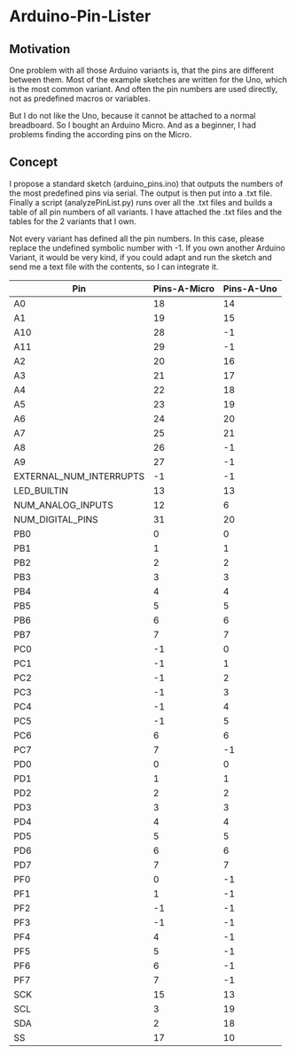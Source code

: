 # Arduino-Pin-Lister

## Motivation
One problem with all those Arduino variants is, that the pins are different between them.
Most of the example sketches are written for the Uno, which is the most common variant. And often the pin numbers are used directly, 
not as predefined macros or variables.

But I do not like the Uno, because it cannot be attached to a normal breadboard. So I bought an Arduino Micro. And as a beginner, I had problems 
finding the according pins on the Micro.

## Concept
I propose a standard sketch (arduino_pins.ino) that outputs the numbers of the most predefined pins via serial. The output is then put into a .txt file. 
Finally a script (analyzePinList.py) runs over all the .txt files and builds a table of all pin numbers of all variants. I have attached the .txt files 
and the tables for the 2 variants that I own.

Not every variant has defined all the pin numbers. In this case, please replace the undefined symbolic number with -1.
If you own another Arduino Variant, it would be very kind, if you could adapt and run the sketch and send me a text file with the contents, 
so I can integrate it.


|Pin|Pins-A-Micro|Pins-A-Uno|
| -- | -- | -- |
|A0|18|14|
|A1|19|15|
|A10|28|-1|
|A11|29|-1|
|A2|20|16|
|A3|21|17|
|A4|22|18|
|A5|23|19|
|A6|24|20|
|A7|25|21|
|A8|26|-1|
|A9|27|-1|
|EXTERNAL_NUM_INTERRUPTS|-1|-1|
|LED_BUILTIN|13|13|
|NUM_ANALOG_INPUTS|12|6|
|NUM_DIGITAL_PINS|31|20|
|PB0|0|0|
|PB1|1|1|
|PB2|2|2|
|PB3|3|3|
|PB4|4|4|
|PB5|5|5|
|PB6|6|6|
|PB7|7|7|
|PC0|-1|0|
|PC1|-1|1|
|PC2|-1|2|
|PC3|-1|3|
|PC4|-1|4|
|PC5|-1|5|
|PC6|6|6|
|PC7|7|-1|
|PD0|0|0|
|PD1|1|1|
|PD2|2|2|
|PD3|3|3|
|PD4|4|4|
|PD5|5|5|
|PD6|6|6|
|PD7|7|7|
|PF0|0|-1|
|PF1|1|-1|
|PF2|-1|-1|
|PF3|-1|-1|
|PF4|4|-1|
|PF5|5|-1|
|PF6|6|-1|
|PF7|7|-1|
|SCK|15|13|
|SCL|3|19|
|SDA|2|18|
|SS|17|10|
